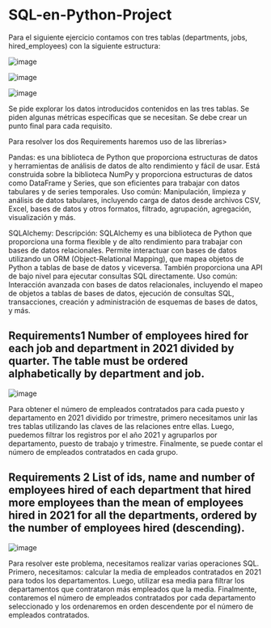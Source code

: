 # SQL-en-Python-Project
Para el siguiente ejercicio contamos con tres tablas (departments, jobs, hired_employees) con la siguiente estructura:


![image](https://github.com/yadelisgv/SQL-en-Python-Project/assets/40398052/3e3098f9-67a2-465c-8324-b6058f31301d)


![image](https://github.com/yadelisgv/SQL-en-Python-Project/assets/40398052/b3d4a6d5-6969-4645-baa8-e15fe1340aa4)


![image](https://github.com/yadelisgv/SQL-en-Python-Project/assets/40398052/25dd3636-44e6-4d9a-9928-91f6102b287f)

Se pide explorar los datos introducidos contenidos en las tres tablas. Se piden algunas métricas específicas que se necesitan. 
Se debe crear un punto final para cada requisito.

Para resolver los dos Requirements haremos uso de las librerías>

Pandas: es una biblioteca de Python que proporciona estructuras de datos y herramientas de análisis de datos de alto rendimiento y fácil de usar. Está construida sobre la biblioteca NumPy y proporciona estructuras de datos como DataFrame y Series, que son eficientes para trabajar con datos tabulares y de series temporales.
Uso común: Manipulación, limpieza y análisis de datos tabulares, incluyendo carga de datos desde archivos CSV, Excel, bases de datos y otros formatos, filtrado, agrupación, agregación, visualización y más.

SQLAlchemy:
Descripción: SQLAlchemy es una biblioteca de Python que proporciona una forma flexible y de alto rendimiento para trabajar con bases de datos relacionales. Permite interactuar con bases de datos utilizando un ORM (Object-Relational Mapping), que mapea objetos de Python a tablas de base de datos y viceversa. También proporciona una API de bajo nivel para ejecutar consultas SQL directamente.
Uso común: Interacción avanzada con bases de datos relacionales, incluyendo el mapeo de objetos a tablas de bases de datos, ejecución de consultas SQL, transacciones, creación y administración de esquemas de bases de datos, y más.

Requirements1
Number of employees hired for each job and department in 2021 divided by quarter. The
table must be ordered alphabetically by department and job.
------------------------------------------------------------------------------------------------------------------
![image](https://github.com/yadelisgv/SQL-en-Python-Project/assets/40398052/e6bc6bbd-e943-4ddb-b182-d6343043ad19)

Para obtener el número de empleados contratados para cada puesto y departamento en 2021 dividido por trimestre, primero necesitamos unir las tres tablas utilizando las claves de las relaciones entre ellas. Luego, puedemos filtrar los registros por el año 2021 y agruparlos por departamento, puesto de trabajo y trimestre. Finalmente, se puede contar el número de empleados contratados en cada grupo.



Requirements 2
List of ids, name and number of employees hired of each department that hired more
employees than the mean of employees hired in 2021 for all the departments, ordered
by the number of employees hired (descending).
---------------------------------------------------------------------------------------
![image](https://github.com/yadelisgv/SQL-en-Python-Project/assets/40398052/8c05f613-2412-4049-8f42-f8c3ed3eb18d)


Para resolver este problema, necesitamos realizar varias operaciones SQL. Primero, necesitamos: calcular la media de empleados contratados en 2021 para todos los departamentos. Luego, utilizar esa media para filtrar los departamentos que contrataron más empleados que la media. Finalmente, contaremos el número de empleados contratados por cada departamento seleccionado y los ordenaremos en orden descendente por el número de empleados contratados. 

